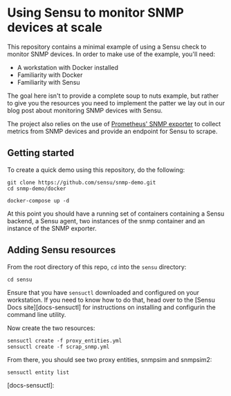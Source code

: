 # Using Sensu to monitor SNMP devices at scale

This repository contains a minimal example of using a Sensu check to monitor SNMP devices. In order to make use of the example, you'll need:

* A workstation with Docker installed
* Familiarity with Docker
* Familiarity with Sensu

The goal here isn't to provide a complete soup to nuts example, but rather to give you the resources you need to implement the patter we lay out in our blog post about monitoring SNMP devices with Sensu.

The project also relies on the use of [Prometheus' SNMP exporter][prom-snmp] to collect metrics from SNMP devices and provide an endpoint for Sensu to scrape.

## Getting started

To create a quick demo using this repository, do the following:

```
git clone https://github.com/sensu/snmp-demo.git
cd snmp-demo/docker
```

```
docker-compose up -d
```

At this point you should have a running set of containers containing a Sensu backend, a Sensu agent, two instances of the snmp container and an instance of the SNMP exporter.

## Adding Sensu resources

From the root directory of this repo, `cd` into the `sensu` directory:

```
cd sensu
```

Ensure that you have `sensuctl` downloaded and configured on your workstation. If you need to know how to do that, head over to the [Sensu Docs site][docs-sensuctl] for instructions on installing and configurin the command line utility.

Now create the two resources:

```
sensuctl create -f proxy_entities.yml
sensuctl create -f scrap_snmp.yml
```

From there, you should see two proxy entities, snmpsim and snmpsim2:

```
sensuctl entity list
```

[prom-snmp]: https://github.com/prometheus/snmp_exporter
[docs-sensuctl]: